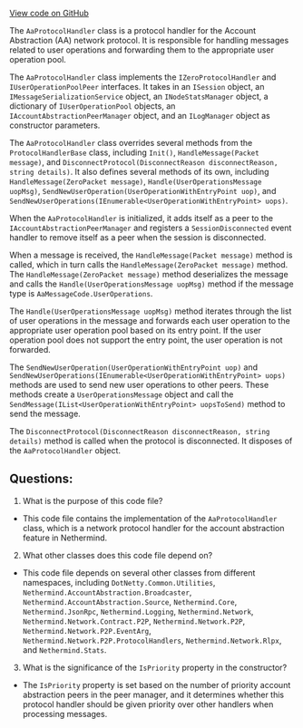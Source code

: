 [View code on GitHub](https://github.com/nethermindeth/nethermind/Nethermind.AccountAbstraction/Network/AaProtocolHandler.cs)

The `AaProtocolHandler` class is a protocol handler for the Account Abstraction (AA) network protocol. It is responsible for handling messages related to user operations and forwarding them to the appropriate user operation pool. 

The `AaProtocolHandler` class implements the `IZeroProtocolHandler` and `IUserOperationPoolPeer` interfaces. It takes in an `ISession` object, an `IMessageSerializationService` object, an `INodeStatsManager` object, a dictionary of `IUserOperationPool` objects, an `IAccountAbstractionPeerManager` object, and an `ILogManager` object as constructor parameters. 

The `AaProtocolHandler` class overrides several methods from the `ProtocolHandlerBase` class, including `Init()`, `HandleMessage(Packet message)`, and `DisconnectProtocol(DisconnectReason disconnectReason, string details)`. It also defines several methods of its own, including `HandleMessage(ZeroPacket message)`, `Handle(UserOperationsMessage uopMsg)`, `SendNewUserOperation(UserOperationWithEntryPoint uop)`, and `SendNewUserOperations(IEnumerable<UserOperationWithEntryPoint> uops)`.

When the `AaProtocolHandler` is initialized, it adds itself as a peer to the `IAccountAbstractionPeerManager` and registers a `SessionDisconnected` event handler to remove itself as a peer when the session is disconnected. 

When a message is received, the `HandleMessage(Packet message)` method is called, which in turn calls the `HandleMessage(ZeroPacket message)` method. The `HandleMessage(ZeroPacket message)` method deserializes the message and calls the `Handle(UserOperationsMessage uopMsg)` method if the message type is `AaMessageCode.UserOperations`. 

The `Handle(UserOperationsMessage uopMsg)` method iterates through the list of user operations in the message and forwards each user operation to the appropriate user operation pool based on its entry point. If the user operation pool does not support the entry point, the user operation is not forwarded. 

The `SendNewUserOperation(UserOperationWithEntryPoint uop)` and `SendNewUserOperations(IEnumerable<UserOperationWithEntryPoint> uops)` methods are used to send new user operations to other peers. These methods create a `UserOperationsMessage` object and call the `SendMessage(IList<UserOperationWithEntryPoint> uopsToSend)` method to send the message. 

The `DisconnectProtocol(DisconnectReason disconnectReason, string details)` method is called when the protocol is disconnected. It disposes of the `AaProtocolHandler` object.
## Questions: 
 1. What is the purpose of this code file?
- This code file contains the implementation of the `AaProtocolHandler` class, which is a network protocol handler for the account abstraction feature in Nethermind.

2. What other classes does this code file depend on?
- This code file depends on several other classes from different namespaces, including `DotNetty.Common.Utilities`, `Nethermind.AccountAbstraction.Broadcaster`, `Nethermind.AccountAbstraction.Source`, `Nethermind.Core`, `Nethermind.JsonRpc`, `Nethermind.Logging`, `Nethermind.Network`, `Nethermind.Network.Contract.P2P`, `Nethermind.Network.P2P`, `Nethermind.Network.P2P.EventArg`, `Nethermind.Network.P2P.ProtocolHandlers`, `Nethermind.Network.Rlpx`, and `Nethermind.Stats`.

3. What is the significance of the `IsPriority` property in the constructor?
- The `IsPriority` property is set based on the number of priority account abstraction peers in the peer manager, and it determines whether this protocol handler should be given priority over other handlers when processing messages.